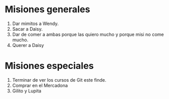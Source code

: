 # Misiones generales

1. Dar mimitos a Wendy.
2. Sacar a Daisy.
3. Dar de comer a ambas porque las quiero mucho y porque misi no come mucho.
4. Querer a Daisy

# Misiones especiales

1. Terminar de ver los cursos de Git este finde.
2. Comprar en el Mercadona
3. Gilito y Lupita